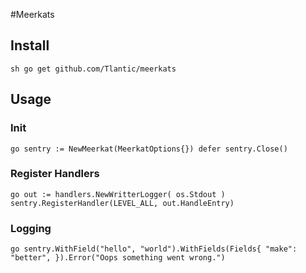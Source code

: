 #Meerkats

## Install
``sh
    go get github.com/Tlantic/meerkats
``

## Usage

### Init
``go
    sentry := NewMeerkat(MeerkatOptions{})
    defer sentry.Close()
``

### Register Handlers
``go
    out := handlers.NewWritterLogger( os.Stdout )
    sentry.RegisterHandler(LEVEL_ALL, out.HandleEntry)
``

### Logging
``go
    sentry.WithField("hello", "world").WithFields(Fields{
    	"make": "better",
    }).Error("Oops something went wrong.")
``
